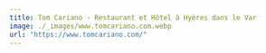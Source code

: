 ```yaml
---
title: Tom Cariano - Restaurant et Hôtel à Hyères dans le Var
image: ./_images/www.tomcariano.com.webp
url: "https://www.tomcariano.com/"
---
```

